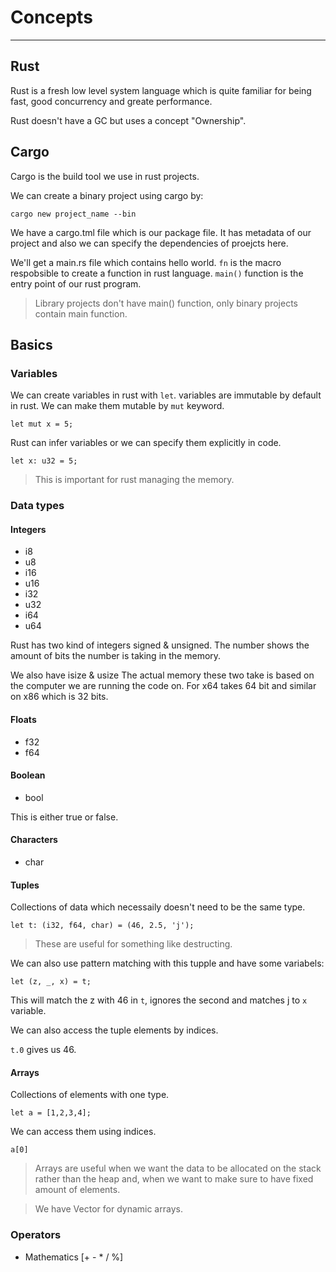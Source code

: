 # Concepts

---

## Rust

Rust is a fresh low level system language which is quite familiar for being fast, good concurrency and greate performance.

Rust doesn't have a GC but uses a concept "Ownership".

## Cargo

Cargo is the build tool we use in rust projects.

We can create a binary project using cargo by:

`cargo new project_name --bin`

We have a cargo.tml file which is our package file. It has metadata of our project and also we can specify the dependencies of proejcts here.

We'll get a main.rs file which contains hello world.
`fn` is the macro respobsible to create a function in rust language. `main()` function is the entry point of our rust program.

> Library projects don't have main() function, only binary projects contain main function.

## Basics

### Variables

We can create variables in rust with `let`. variables are immutable by default in rust. We can make them mutable by `mut` keyword.

`let mut x = 5;`

Rust can infer variables or we can specify them explicitly in code.

`let x: u32 = 5;`

> This is important for rust managing the memory.

### Data types

#### Integers

- i8
- u8
- i16
- u16
- i32
- u32
- i64
- u64

Rust has two kind of integers signed & unsigned. The number shows the amount of bits the number is taking in the memory.

We also have isize & usize The actual memory these two take is based on the computer we are running the code on. For x64 takes 64 bit and similar on x86 which is 32 bits.

#### Floats

- f32
- f64

#### Boolean

- bool

This is either true or false.

#### Characters

- char

#### Tuples

Collections of data which necessaily doesn't need to be the same type.

`let t: (i32, f64, char) = (46, 2.5, 'j');`

> These are useful for something like destructing.

We can also use pattern matching with this tupple and have some variabels:

`let (z, _, x) = t;`

This will match the z with 46 in `t`, ignores the second and matches j to `x` variable.

We can also access the tuple elements by indices.

`t.0` gives us 46.

#### Arrays

Collections of elements with one type.

`let a = [1,2,3,4];`

We can access them using indices.

`a[0]`

> Arrays are useful when we want the data to be allocated on the stack rather than the heap and, when we want to make sure to have fixed amount of elements.

> We have Vector for dynamic arrays.

### Operators

- Mathematics [+ - * / %]
